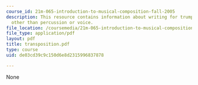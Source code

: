 ```yaml
---
course_id: 21m-065-introduction-to-musical-composition-fall-2005
description: This resource contains information about writing for trumpet with anything
  other than percussion or voice.
file_location: /coursemedia/21m-065-introduction-to-musical-composition-fall-2005/de03cd39c9c150d6e8d2315996837878_transposition.pdf
file_type: application/pdf
layout: pdf
title: transposition.pdf
type: course
uid: de03cd39c9c150d6e8d2315996837878

---
```

None